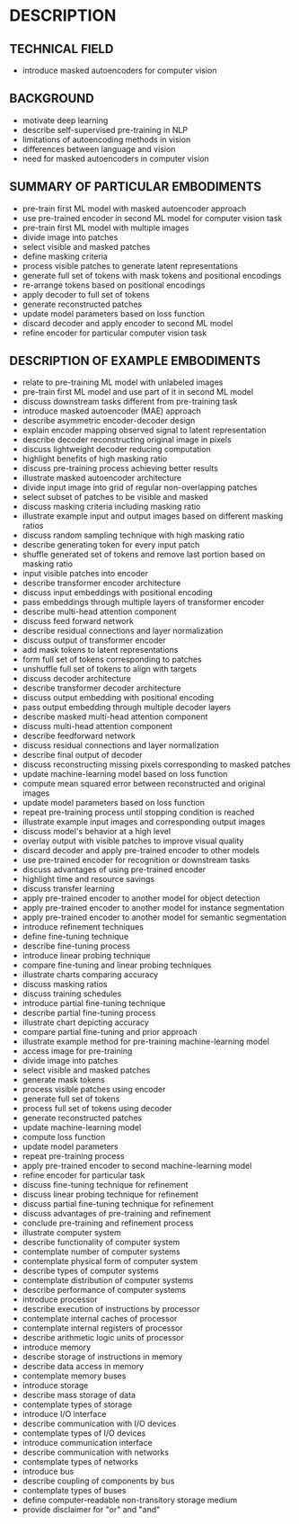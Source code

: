 # DESCRIPTION

## TECHNICAL FIELD

- introduce masked autoencoders for computer vision

## BACKGROUND

- motivate deep learning
- describe self-supervised pre-training in NLP
- limitations of autoencoding methods in vision
- differences between language and vision
- need for masked autoencoders in computer vision

## SUMMARY OF PARTICULAR EMBODIMENTS

- pre-train first ML model with masked autoencoder approach
- use pre-trained encoder in second ML model for computer vision task
- pre-train first ML model with multiple images
- divide image into patches
- select visible and masked patches
- define masking criteria
- process visible patches to generate latent representations
- generate full set of tokens with mask tokens and positional encodings
- re-arrange tokens based on positional encodings
- apply decoder to full set of tokens
- generate reconstructed patches
- update model parameters based on loss function
- discard decoder and apply encoder to second ML model
- refine encoder for particular computer vision task

## DESCRIPTION OF EXAMPLE EMBODIMENTS

- relate to pre-training ML model with unlabeled images
- pre-train first ML model and use part of it in second ML model
- discuss downstream tasks different from pre-training task
- introduce masked autoencoder (MAE) approach
- describe asymmetric encoder-decoder design
- explain encoder mapping observed signal to latent representation
- describe decoder reconstructing original image in pixels
- discuss lightweight decoder reducing computation
- highlight benefits of high masking ratio
- discuss pre-training process achieving better results
- illustrate masked autoencoder architecture
- divide input image into grid of regular non-overlapping patches
- select subset of patches to be visible and masked
- discuss masking criteria including masking ratio
- illustrate example input and output images based on different masking ratios
- discuss random sampling technique with high masking ratio
- describe generating token for every input patch
- shuffle generated set of tokens and remove last portion based on masking ratio
- input visible patches into encoder
- describe transformer encoder architecture
- discuss input embeddings with positional encoding
- pass embeddings through multiple layers of transformer encoder
- describe multi-head attention component
- discuss feed forward network
- describe residual connections and layer normalization
- discuss output of transformer encoder
- add mask tokens to latent representations
- form full set of tokens corresponding to patches
- unshuffle full set of tokens to align with targets
- discuss decoder architecture
- describe transformer decoder architecture
- discuss output embedding with positional encoding
- pass output embedding through multiple decoder layers
- describe masked multi-head attention component
- discuss multi-head attention component
- describe feedforward network
- discuss residual connections and layer normalization
- describe final output of decoder
- discuss reconstructing missing pixels corresponding to masked patches
- update machine-learning model based on loss function
- compute mean squared error between reconstructed and original images
- update model parameters based on loss function
- repeat pre-training process until stopping condition is reached
- illustrate example input images and corresponding output images
- discuss model's behavior at a high level
- overlay output with visible patches to improve visual quality
- discard decoder and apply pre-trained encoder to other models
- use pre-trained encoder for recognition or downstream tasks
- discuss advantages of using pre-trained encoder
- highlight time and resource savings
- discuss transfer learning
- apply pre-trained encoder to another model for object detection
- apply pre-trained encoder to another model for instance segmentation
- apply pre-trained encoder to another model for semantic segmentation
- introduce refinement techniques
- define fine-tuning technique
- describe fine-tuning process
- introduce linear probing technique
- compare fine-tuning and linear probing techniques
- illustrate charts comparing accuracy
- discuss masking ratios
- discuss training schedules
- introduce partial fine-tuning technique
- describe partial fine-tuning process
- illustrate chart depicting accuracy
- compare partial fine-tuning and prior approach
- illustrate example method for pre-training machine-learning model
- access image for pre-training
- divide image into patches
- select visible and masked patches
- generate mask tokens
- process visible patches using encoder
- generate full set of tokens
- process full set of tokens using decoder
- generate reconstructed patches
- update machine-learning model
- compute loss function
- update model parameters
- repeat pre-training process
- apply pre-trained encoder to second machine-learning model
- refine encoder for particular task
- discuss fine-tuning technique for refinement
- discuss linear probing technique for refinement
- discuss partial fine-tuning technique for refinement
- discuss advantages of pre-training and refinement
- conclude pre-training and refinement process
- illustrate computer system
- describe functionality of computer system
- contemplate number of computer systems
- contemplate physical form of computer system
- describe types of computer systems
- contemplate distribution of computer systems
- describe performance of computer systems
- introduce processor
- describe execution of instructions by processor
- contemplate internal caches of processor
- contemplate internal registers of processor
- describe arithmetic logic units of processor
- introduce memory
- describe storage of instructions in memory
- describe data access in memory
- contemplate memory buses
- introduce storage
- describe mass storage of data
- contemplate types of storage
- introduce I/O interface
- describe communication with I/O devices
- contemplate types of I/O devices
- introduce communication interface
- describe communication with networks
- contemplate types of networks
- introduce bus
- describe coupling of components by bus
- contemplate types of buses
- define computer-readable non-transitory storage medium
- provide disclaimer for "or" and "and"

